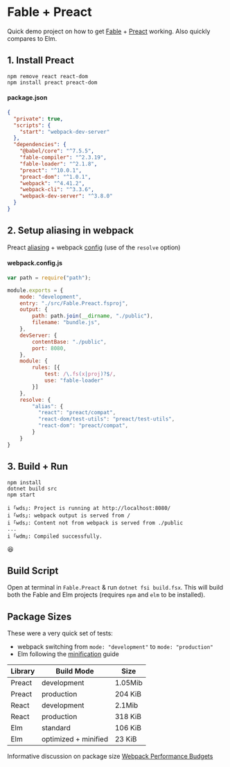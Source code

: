 # Fable + Preact

Quick demo project on how to get [Fable](https://fable.io/) + [Preact](https://preactjs.com/) working. Also quickly compares to Elm.

## 1. Install Preact

```
npm remove react react-dom
npm install preact preact-dom
```
#### package.json
```json
{
  "private": true,
  "scripts": {
    "start": "webpack-dev-server"
  },
  "dependencies": {
    "@babel/core": "^7.5.5",
    "fable-compiler": "^2.3.19",
    "fable-loader": "^2.1.8",
    "preact": "^10.0.1",
    "preact-dom": "^1.0.1",
    "webpack": "^4.41.2",
    "webpack-cli": "^3.3.6",
    "webpack-dev-server": "^3.8.0"
  }
}
```

## 2. Setup aliasing in webpack
Preact [aliasing](https://preactjs.com/guide/v10/getting-started#aliasing-in-webpack) + webpack [config](https://webpack.js.org/configuration/)  (use of the `resolve` option)
#### webpack.config.js
```js
var path = require("path");

module.exports = {
    mode: "development",
    entry: "./src/Fable.Preact.fsproj",
    output: {
        path: path.join(__dirname, "./public"),
        filename: "bundle.js",
    },
    devServer: {
        contentBase: "./public",
        port: 8080,
    },
    module: {
        rules: [{
            test: /\.fs(x|proj)?$/,
            use: "fable-loader"
        }]
    },
    resolve: {
        "alias": {
          "react": "preact/compat",
          "react-dom/test-utils": "preact/test-utils",
          "react-dom": "preact/compat",
        }
    }
}
```

## 3. Build + Run

```
npm install
dotnet build src
npm start

i ｢wds｣: Project is running at http://localhost:8080/
i ｢wds｣: webpack output is served from /
i ｢wds｣: Content not from webpack is served from ./public
...
i ｢wdm｣: Compiled successfully.
```
:satisfied:

## Build Script

Open at terminal in `Fable.Preact` & run `dotnet fsi build.fsx`. This will build both the Fable and Elm projects (requires `npm` and `elm` to be installed).

## Package Sizes

These were a very quick set of tests:
- webpack switching from `mode: "development"` to `mode: "production"`
- Elm following the [minification](https://guide.elm-lang.org/optimization/asset_size.html) guide

Library | Build Mode | Size
| --- | --- | --- |
Preact | development | 1.05Mib
Preact | production | 204 KiB
React | development | 2.1Mib
React | production | 318 KiB
Elm | standard | 106 KiB
Elm | optimized + minified | 23 KiB

Informative discussion on package size [Webpack Performance Budgets](https://github.com/webpack/webpack/issues/3216)